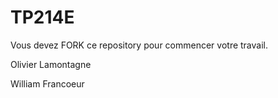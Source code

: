 # TP214E
Vous devez FORK ce repository pour commencer votre travail.

Olivier Lamontagne

William Francoeur
